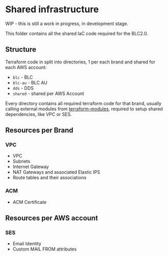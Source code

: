 # Shared infrastructure

WIP - this is still a work in progress, in development stage.

This folder contains all the shared IaC code required for the BLC2.0.

## Structure

Terraform code in split into directories, 1 per each brand and shared for each AWS account:

* `blc` - BLC
* `blc-au` - BLC AU
* `dds` - DDS
* `shared` - shared per AWS Account

Every directory contains all required terraform code for that brand, usually calling external modules from [terraform-modules](https://github.com/bluelightcard/terraform-modules), required to setup shared dependencies, like VPC or SES.

## Resources per Brand

### VPC

* VPC
* Subnets
* Internet Gateway
* NAT Gateways and associated Elastic IPS
* Route tables and their associations

### ACM

* ACM Certificate

## Resources per AWS account

### SES

* Email Identity
* Custom MAIL FROM attributes
